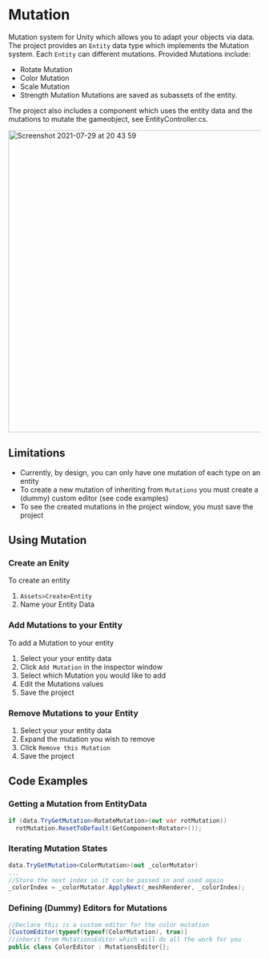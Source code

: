 # Mutation
Mutation system for Unity which allows you to adapt your objects via data. The project provides an `Entity` data type which implements the Mutation system. Each `Entity` can different mutations. Provided Mutations include:
- Rotate Mutation
- Color Mutation
- Scale Mutation
- Strength Mutation
Mutations are saved as subassets of the entity. 

The project also includes a component which uses the entity data and the mutations to mutate the gameobject, see EntityController.cs.

<img width="603" alt="Screenshot 2021-07-29 at 20 43 59" src="https://user-images.githubusercontent.com/85991229/127555963-feb4440c-f8a3-40d6-ba4f-8ee003bbc49b.png">

## Limitations
- Currently, by design, you can only have one mutation of each type on an entity
- To create a new mutation of inheriting from `Mutations` you must create a (dummy) custom editor (see code examples)
- To see the created mutations in the project window, you must save the project

## Using Mutation
### Create an Enity
To create an entity
1. `Assets>Create>Entity`
2. Name your Entity Data

### Add Mutations to your Entity
To add a Mutation to your entity
1. Select your your entity data
2. Click `Add Mutation` in the inspector window
3. Select which Mutation you would like to add
4. Edit the Mutations values
5. Save the project

### Remove Mutations to your Entity
1. Select your your entity data
2. Expand the mutation you wish to remove
3. Click `Remove this Mutation`
4. Save the project

## Code Examples

### Getting a Mutation from EntityData
```cs
if (data.TryGetMutation<RotateMutation>(out var rotMutation))
  rotMutation.ResetToDefault(GetComponent<Rotator>());
 ```
### Iterating Mutation States
```cs
data.TryGetMutation<ColorMutation>(out _colorMutator)
...
//Store the next index so it can be passed in and used again
_colorIndex = _colorMutator.ApplyNext(_meshRenderer, _colorIndex);
```
### Defining (Dummy) Editors for Mutations
```cs
//Declare this is a custom editor for the color mutation
[CustomEditor(typeof(typeof(ColorMutation), true)]
//inherit from MutationsEditor which will do all the work for you
public class ColorEditor : MutationsEditor{};
```
